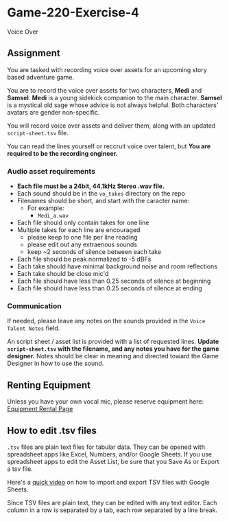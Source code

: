 # Game-220-Exercise-4
Voice Over

## Assignment

You are tasked with recording voice over assets for an upcoming story based adventure game. 

You are to record the voice over assets for two characters, **Medi** and **Samsel**. **Medi** is a young sidekick companion to the main character. **Samsel** is a mystical old sage whose advice is not always helpful. Both characters' avatars are gender non-specific.

You will record voice over assets and deliver them, along with an updated `script-sheet.tsv` file.

You can read the lines yourself or reccruit voice over talent, but **You are required to be the recording engineer.**


### Audio asset requirements
- **Each file must be a 24bit, 44.1kHz Stereo .wav file.**
- Each sound should be in the `vo_takes` directory on the repo
- Filenames should be short, and start with the caracter name:
  - For example:
    - `Medi_a.wav`
- Each file should only contain takes for one line
- Multiple takes for each line are encouraged
  - please keep to one file per line reading
  - please edit out any extraenous sounds
  - keep ~2 seconds of silence between each take
- Each file should be peak normalized to -5 dBFs
- Each take should have minimal background noise and room reflections
- Each take should be close mic'd
- Each file should have less than 0.25 seconds of silence at beginning
- Each file should have less than 0.25 seconds of silence at ending


### Communication
If needed, please leave any notes on the sounds provided in the `Voice Talent Notes` field.

An script sheet / asset list is provided with a list of requested lines. **Update `script-sheet.tsv` with the filename, and any notes you have for the game designer.** Notes should be clear in meaning and directed toward the Game Designer in how to use the sound.


## Renting Equipment
Unless you have your own vocal mic, please reserve equipment here:
[Equipment Rental Page](https://www.apu.edu/vpa/cinematicarts/equipmentfacilities/)


## How to edit .tsv files

`.tsv` files are plain text files for tabular data. They can be opened with spreadsheet apps like Excel, Numbers, and/or Google Sheets. If you use spreadsheet apps to edit the Asset List, be sure that you Save As or Export a tsv file. 

Here's a [quick video](https://www.youtube.com/watch?v=XbXL-ZrprCw) on how to import and export TSV files with Google Sheets.

Since TSV files are plain text, they can be edited with any text editor. Each column in a row is separated by a tab, each row separated by a line break.


